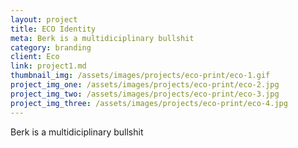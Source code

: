 ```yaml
---
layout: project
title: ECO Identity
meta: Berk is a multidiciplinary bullshit
category: branding
client: Eco
link: project1.md
thumbnail_img: /assets/images/projects/eco-print/eco-1.gif
project_img_one: /assets/images/projects/eco-print/eco-2.jpg
project_img_two: /assets/images/projects/eco-print/eco-3.jpg
project_img_three: /assets/images/projects/eco-print/eco-4.jpg
---
```


Berk is a multidiciplinary bullshit
